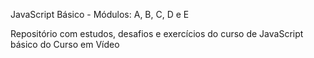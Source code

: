 JavaScript Básico - Módulos: A, B, C, D e E

Repositório com estudos, desafios e exercícios do curso de JavaScript básico do Curso em Vídeo
